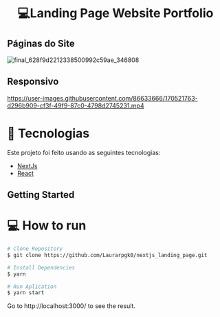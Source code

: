  <h1 align="center">
💻Landing Page Website Portfolio
</h1>

## Páginas do Site
![final_628f9d2212338500992c59ae_346808](https://user-images.githubusercontent.com/86633666/170521531-42142aa7-9c6f-42e3-b870-c78bf1f1751c.gif)
## Responsivo
https://user-images.githubusercontent.com/86633666/170521763-d296b909-cf3f-49f9-87c0-4798d2745231.mp4


# :rocket: Tecnologias
Este projeto foi feito usando as seguintes tecnologias:
* [NextJs](https://nextjs.org/)      
* [React](https://reactjs.org/) 

## Getting Started

# :computer: How to run

```bash
# Clone Repository
$ git clone https://github.com/Laurarpgk0/nextjs_landing_page.git
```

```bash
# Install Dependencies
$ yarn

# Run Aplication
$ yarn start
```
Go to http://localhost:3000/ to see the result.
